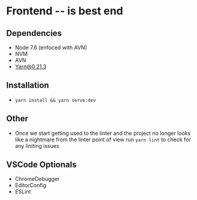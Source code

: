# Frontend -- is best end

## Dependencies
 - Node 7.6 (enfoced with AVN)
 - NVM
 - AVN
 - Yarn@0.21.3

## Installation
  - `yarn install && yarn serve:dev` 

## Other
  - Once we start getting used to the linter and the project no longer
    looks like a nightmare from the linter point of view run `yarn lint`
    to check for any liniting issues

## VSCode Optionals
 - ChromeDebugger
 - EditorConfig
 - ESLint
